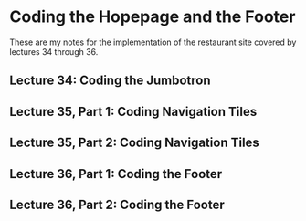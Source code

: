 # Coding the Hopepage and the Footer

These are my notes for the implementation of the restaurant site covered by
lectures 34 through 36.


## Lecture 34: Coding the Jumbotron



## Lecture 35, Part 1: Coding Navigation Tiles
## Lecture 35, Part 2: Coding Navigation Tiles
## Lecture 36, Part 1: Coding the Footer
## Lecture 36, Part 2: Coding the Footer
